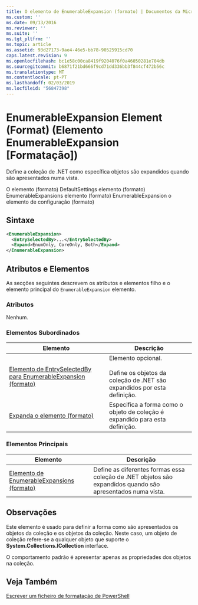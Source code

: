 ```yaml
---
title: O elemento de EnumerableExpansion (formato) | Documentos da Microsoft
ms.custom: ''
ms.date: 09/13/2016
ms.reviewer: ''
ms.suite: ''
ms.tgt_pltfrm: ''
ms.topic: article
ms.assetid: 93d27173-9ae4-46e5-bb78-90525915cd70
caps.latest.revision: 9
ms.openlocfilehash: bc1e58c00ca8419f9204076f0a46050281e704db
ms.sourcegitcommit: b6871f21bd666f9cd71dd336bb3f844cf472b56c
ms.translationtype: MT
ms.contentlocale: pt-PT
ms.lasthandoff: 02/03/2019
ms.locfileid: "56847398"
---
```

# <a name="enumerableexpansion-element-format"></a>EnumerableExpansion Element (Format) (Elemento EnumerableExpansion [Formatação])

Define a coleção de .NET como específica objetos são expandidos quando são apresentados numa vista.

O elemento (formato) DefaultSettings elemento (formato) EnumerableExpansions elemento (formato) EnumerableExpansion o elemento de configuração (formato)

## <a name="syntax"></a>Sintaxe

```xml
<EnumerableExpansion>
  <EntrySelectedBy>...</EntrySelectedBy>
  <Expand>EnumOnly, CoreOnly, Both</Expand>
</EnumerableExpansion>
```

## <a name="attributes-and-elements"></a>Atributos e Elementos

As secções seguintes descrevem os atributos e elementos filho e o elemento principal do `EnumerableExpansion` elemento.

### <a name="attributes"></a>Atributos

Nenhum.

### <a name="child-elements"></a>Elementos Subordinados

|Elemento|Descrição|
|-------------|-----------------|
|[Elemento de EntrySelectedBy para EnumerableExpansion (formato)](./entryselectedby-element-for-enumerableexpansion-format.md)|Elemento opcional.<br /><br /> Define os objetos da coleção de .NET são expandidos por esta definição.|
|[Expanda o elemento (formato)](./expand-element-format.md)|Especifica a forma como o objeto de coleção é expandido para esta definição.|

### <a name="parent-elements"></a>Elementos Principais

|Elemento|Descrição|
|-------------|-----------------|
|[Elemento de EnumerableExpansions (formato)](./enumerableexpansions-element-format.md)|Define as diferentes formas essa coleção de .NET objetos são expandidos quando são apresentados numa vista.|

## <a name="remarks"></a>Observações

Este elemento é usado para definir a forma como são apresentados os objetos da coleção e os objetos da coleção. Neste caso, um objeto de coleção refere-se a qualquer objeto que suporte o **System.Collections.ICollection** interface.

O comportamento padrão é apresentar apenas as propriedades dos objetos na coleção.

## <a name="see-also"></a>Veja Também

[Escrever um ficheiro de formatação de PowerShell](./writing-a-powershell-formatting-file.md)

